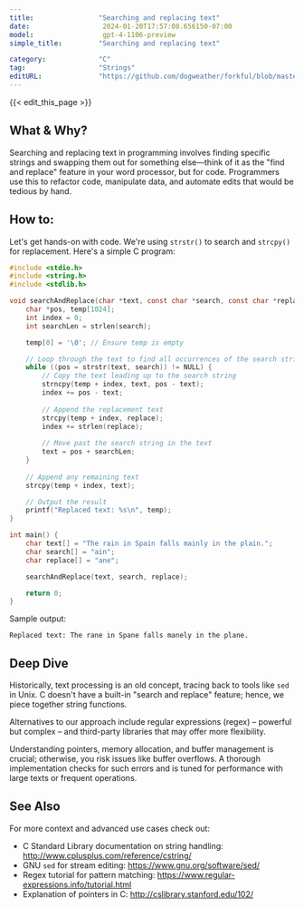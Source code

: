 ```yaml
---
title:                "Searching and replacing text"
date:                  2024-01-20T17:57:08.656150-07:00
model:                 gpt-4-1106-preview
simple_title:         "Searching and replacing text"

category:             "C"
tag:                  "Strings"
editURL:              "https://github.com/dogweather/forkful/blob/master/content/en/c/searching-and-replacing-text.md"
---
```


{{< edit_this_page >}}

## What & Why?

Searching and replacing text in programming involves finding specific strings and swapping them out for something else—think of it as the "find and replace" feature in your word processor, but for code. Programmers use this to refactor code, manipulate data, and automate edits that would be tedious by hand.

## How to:

Let's get hands-on with code. We're using `strstr()` to search and `strcpy()` for replacement. Here's a simple C program:

```C
#include <stdio.h>
#include <string.h>
#include <stdlib.h>

void searchAndReplace(char *text, const char *search, const char *replace) {
    char *pos, temp[1024];
    int index = 0;
    int searchLen = strlen(search);

    temp[0] = '\0'; // Ensure temp is empty

    // Loop through the text to find all occurrences of the search string
    while ((pos = strstr(text, search)) != NULL) {
        // Copy the text leading up to the search string
        strncpy(temp + index, text, pos - text);
        index += pos - text;
        
        // Append the replacement text
        strcpy(temp + index, replace);
        index += strlen(replace);
        
        // Move past the search string in the text
        text = pos + searchLen;
    }
    
    // Append any remaining text
    strcpy(temp + index, text);

    // Output the result
    printf("Replaced text: %s\n", temp);
}

int main() {
    char text[] = "The rain in Spain falls mainly in the plain.";
    char search[] = "ain";
    char replace[] = "ane";

    searchAndReplace(text, search, replace);

    return 0;
}
```
Sample output:
```
Replaced text: The rane in Spane falls manely in the plane.
```

## Deep Dive

Historically, text processing is an old concept, tracing back to tools like `sed` in Unix. C doesn't have a built-in "search and replace" feature; hence, we piece together string functions.

Alternatives to our approach include regular expressions (regex) – powerful but complex – and third-party libraries that may offer more flexibility.

Understanding pointers, memory allocation, and buffer management is crucial; otherwise, you risk issues like buffer overflows. A thorough implementation checks for such errors and is tuned for performance with large texts or frequent operations.

## See Also

For more context and advanced use cases check out:

- C Standard Library documentation on string handling: http://www.cplusplus.com/reference/cstring/
- GNU `sed` for stream editing: https://www.gnu.org/software/sed/
- Regex tutorial for pattern matching: https://www.regular-expressions.info/tutorial.html
- Explanation of pointers in C: http://cslibrary.stanford.edu/102/
